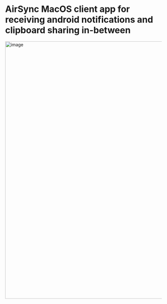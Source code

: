 # AirSync MacOS client app for receiving android notifications and clipboard sharing in-between

<img width="829" alt="image" src="https://github.com/user-attachments/assets/b90f294f-adfe-4831-9161-2b976b6d0699" />
